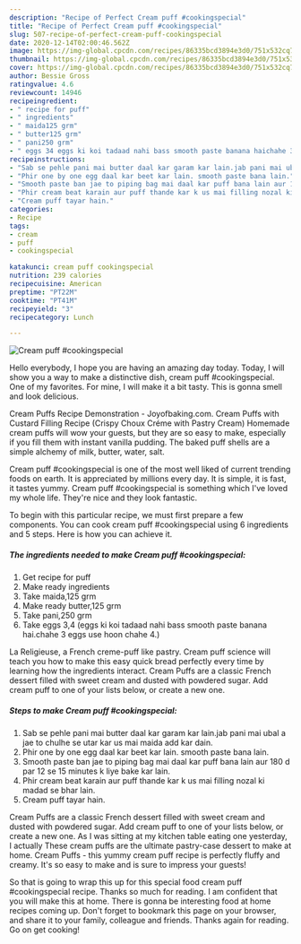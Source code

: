 ```yaml
---
description: "Recipe of Perfect Cream puff #cookingspecial"
title: "Recipe of Perfect Cream puff #cookingspecial"
slug: 507-recipe-of-perfect-cream-puff-cookingspecial
date: 2020-12-14T02:00:46.562Z
image: https://img-global.cpcdn.com/recipes/86335bcd3894e3d0/751x532cq70/cream-puff-cookingspecial-recipe-main-photo.jpg
thumbnail: https://img-global.cpcdn.com/recipes/86335bcd3894e3d0/751x532cq70/cream-puff-cookingspecial-recipe-main-photo.jpg
cover: https://img-global.cpcdn.com/recipes/86335bcd3894e3d0/751x532cq70/cream-puff-cookingspecial-recipe-main-photo.jpg
author: Bessie Gross
ratingvalue: 4.6
reviewcount: 14946
recipeingredient:
- " recipe for puff"
- " ingredients"
- " maida125 grm"
- " butter125 grm"
- " pani250 grm"
- " eggs 34 eggs ki koi tadaad nahi bass smooth paste banana haichahe 3 eggs use hoon chahe 4"
recipeinstructions:
- "Sab se pehle pani mai butter daal kar garam kar lain.jab pani mai ubal a jae to chulhe se utar kar us mai maida add kar dain."
- "Phir one by one egg daal kar beet kar lain. smooth paste bana lain."
- "Smooth paste ban jae to piping bag mai daal kar puff bana lain aur 180 d par 12 se 15 minutes k liye bake kar lain."
- "Phir cream beat karain aur puff thande kar k us mai filling nozal ki madad se bhar lain."
- "Cream puff tayar hain."
categories:
- Recipe
tags:
- cream
- puff
- cookingspecial

katakunci: cream puff cookingspecial 
nutrition: 239 calories
recipecuisine: American
preptime: "PT22M"
cooktime: "PT41M"
recipeyield: "3"
recipecategory: Lunch

---
```



![Cream puff #cookingspecial](https://img-global.cpcdn.com/recipes/86335bcd3894e3d0/751x532cq70/cream-puff-cookingspecial-recipe-main-photo.jpg)

Hello everybody, I hope you are having an amazing day today. Today, I will show you a way to make a distinctive dish, cream puff #cookingspecial. One of my favorites. For mine, I will make it a bit tasty. This is gonna smell and look delicious.

Cream Puffs Recipe Demonstration - Joyofbaking.com. Cream Puffs with Custard Filling Recipe (Crispy Choux Créme with Pastry Cream) Homemade cream puffs will wow your guests, but they are so easy to make, especially if you fill them with instant vanilla pudding. The baked puff shells are a simple alchemy of milk, butter, water, salt.

Cream puff #cookingspecial is one of the most well liked of current trending foods on earth. It is appreciated by millions every day. It is simple, it is fast, it tastes yummy. Cream puff #cookingspecial is something which I've loved my whole life. They're nice and they look fantastic.


To begin with this particular recipe, we must first prepare a few components. You can cook cream puff #cookingspecial using 6 ingredients and 5 steps. Here is how you can achieve it.

<!--inarticleads1-->

##### The ingredients needed to make Cream puff #cookingspecial:

1. Get  recipe for puff
1. Make ready  ingredients
1. Take  maida,125 grm
1. Make ready  butter,125 grm
1. Take  pani,250 grm
1. Take  eggs 3,4 (eggs ki koi tadaad nahi bass smooth paste banana hai.chahe 3 eggs use hoon chahe 4.)


La Religieuse, a French creme-puff like pastry. Cream puff science will teach you how to make this easy quick bread perfectly every time by learning how the ingredients interact. Cream Puffs are a classic French dessert filled with sweet cream and dusted with powdered sugar. Add cream puff to one of your lists below, or create a new one. 

<!--inarticleads2-->

##### Steps to make Cream puff #cookingspecial:

1. Sab se pehle pani mai butter daal kar garam kar lain.jab pani mai ubal a jae to chulhe se utar kar us mai maida add kar dain.
1. Phir one by one egg daal kar beet kar lain. smooth paste bana lain.
1. Smooth paste ban jae to piping bag mai daal kar puff bana lain aur 180 d par 12 se 15 minutes k liye bake kar lain.
1. Phir cream beat karain aur puff thande kar k us mai filling nozal ki madad se bhar lain.
1. Cream puff tayar hain.


Cream Puffs are a classic French dessert filled with sweet cream and dusted with powdered sugar. Add cream puff to one of your lists below, or create a new one. As I was sitting at my kitchen table eating one yesterday, I actually These cream puffs are the ultimate pastry-case dessert to make at home. Cream Puffs - this yummy cream puff recipe is perfectly fluffy and creamy. It&#39;s so easy to make and is sure to impress your guests! 

So that is going to wrap this up for this special food cream puff #cookingspecial recipe. Thanks so much for reading. I am confident that you will make this at home. There is gonna be interesting food at home recipes coming up. Don't forget to bookmark this page on your browser, and share it to your family, colleague and friends. Thanks again for reading. Go on get cooking!

